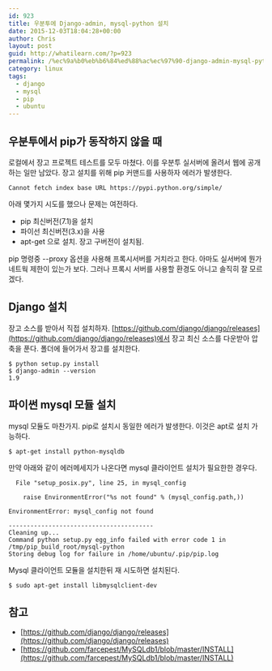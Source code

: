 ```yaml
---
id: 923
title: 우분투에 Django-admin, mysql-python 설치
date: 2015-12-03T18:04:28+00:00
author: Chris
layout: post
guid: http://whatilearn.com/?p=923
permalink: /%ec%9a%b0%eb%b6%84%ed%88%ac%ec%97%90-django-admin-mysql-python-%ec%84%a4%ec%b9%98/
category: linux
tags:
  - django
  - mysql
  - pip
  - ubuntu
---
```


## 우분투에서 pip가 동작하지 않을 때

로컬에서 장고 프로젝트 테스트를 모두 마쳤다. 이를 우분투 실서버에 올려서 웹에 공개하는 일만 남았다. 장고 설치를 위해 pip 커맨드를 사용하자 에러가 발생한다.

```
Cannot fetch index base URL https://pypi.python.org/simple/ 
```

아래 몇가지 시도를 했으나 문제는 여전하다.

* pip 최신버전(7.1)을 설치
* 파이선 최신버전(3.x)을 사용
* apt-get 으로 설치. 장고 구버전이 설치됨.

pip 명령중 --proxy 옵션을 사용해 프록시서버를 거치라고 한다. 아마도 실서버에 뭔가 네트웍 제한이 있는가 보다. 그러나 프록시 서버를 사용할 환경도 아니고 솔직히 잘 모르겠다.


## Django 설치 

장고 소스를 받아서 직접 설치하자. [https://github.com/django/django/releases](https://github.com/django/django/releases)에서 장고 최신 소스를 다운받아 압축을 푼다. 폴더에 들어가서 장고를 설치한다.

```
$ python setup.py install
$ django-admin --version
1.9
```

## 파이썬 mysql 모듈 설치 

mysql 모듈도 마찬가지. pip로 설치시 동일한 에러가 발생한다. 이것은 apt로 설치 가능하다.

```
$ apt-get install python-mysqldb
```

만약 아래와 같이 에러메세지가 나온다면 mysql 클라이언트 설치가 필요한한 경우다.

```
  File "setup_posix.py", line 25, in mysql_config

    raise EnvironmentError("%s not found" % (mysql_config.path,))

EnvironmentError: mysql_config not found

----------------------------------------
Cleaning up...
Command python setup.py egg_info failed with error code 1 in /tmp/pip_build_root/mysql-python
Storing debug log for failure in /home/ubuntu/.pip/pip.log
```

Mysql 클라이언트 모듈을 설치한뒤 재 시도하면 설치된다.

```
$ sudo apt-get install libmysqlclient-dev
```

## 참고

* [https://github.com/django/django/releases](https://github.com/django/django/releases)
* [https://github.com/farcepest/MySQLdb1/blob/master/INSTALL](https://github.com/farcepest/MySQLdb1/blob/master/INSTALL)